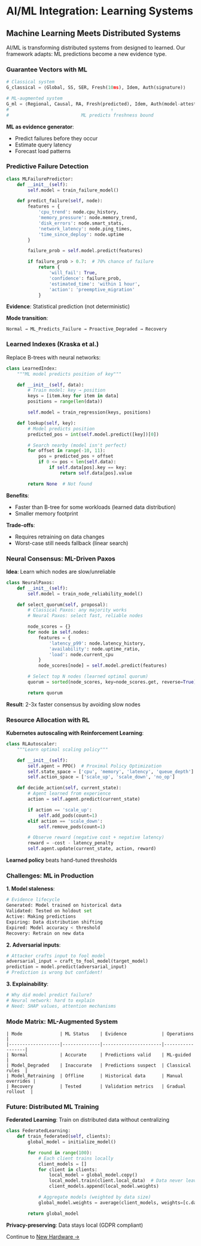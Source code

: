 # AI/ML Integration: Learning Systems

## Machine Learning Meets Distributed Systems

AI/ML is transforming distributed systems from designed to learned. Our framework adapts: ML predictions become a new evidence type.

### Guarantee Vectors with ML

```python
# Classical system
G_classical = ⟨Global, SS, SER, Fresh(10ms), Idem, Auth(signature)⟩

# ML-augmented system
G_ml = ⟨Regional, Causal, RA, Fresh(predicted), Idem, Auth(model-attestation)⟩
#                                      ↑
#                           ML predicts freshness bound
```

**ML as evidence generator**:
- Predict failures before they occur
- Estimate query latency
- Forecast load patterns

### Predictive Failure Detection

```python
class MLFailurePredictor:
    def __init__(self):
        self.model = train_failure_model()

    def predict_failure(self, node):
        features = {
            'cpu_trend': node.cpu_history,
            'memory_pressure': node.memory_trend,
            'disk_errors': node.smart_stats,
            'network_latency': node.ping_times,
            'time_since_deploy': node.uptime
        }

        failure_prob = self.model.predict(features)

        if failure_prob > 0.7:  # 70% chance of failure
            return {
                'will_fail': True,
                'confidence': failure_prob,
                'estimated_time': 'within 1 hour',
                'action': 'preemptive_migration'
            }
```

**Evidence**: Statistical prediction (not deterministic)

**Mode transition**:
```
Normal → ML_Predicts_Failure → Proactive_Degraded → Recovery
```

### Learned Indexes (Kraska et al.)

Replace B-trees with neural networks:

```python
class LearnedIndex:
    """ML model predicts position of key"""

    def __init__(self, data):
        # Train model: key → position
        keys = [item.key for item in data]
        positions = range(len(data))

        self.model = train_regression(keys, positions)

    def lookup(self, key):
        # Model predicts position
        predicted_pos = int(self.model.predict([key])[0])

        # Search nearby (model isn't perfect)
        for offset in range(-10, 11):
            pos = predicted_pos + offset
            if 0 <= pos < len(self.data):
                if self.data[pos].key == key:
                    return self.data[pos].value

        return None  # Not found
```

**Benefits**:
- Faster than B-tree for some workloads (learned data distribution)
- Smaller memory footprint

**Trade-offs**:
- Requires retraining on data changes
- Worst-case still needs fallback (linear search)

### Neural Consensus: ML-Driven Paxos

**Idea**: Learn which nodes are slow/unreliable

```python
class NeuralPaxos:
    def __init__(self):
        self.model = train_node_reliability_model()

    def select_quorum(self, proposal):
        # Classical Paxos: any majority works
        # Neural Paxos: select fast, reliable nodes

        node_scores = {}
        for node in self.nodes:
            features = {
                'latency_p99': node.latency_history,
                'availability': node.uptime_ratio,
                'load': node.current_cpu
            }
            node_scores[node] = self.model.predict(features)

        # Select top N nodes (learned optimal quorum)
        quorum = sorted(node_scores, key=node_scores.get, reverse=True)[:majority]

        return quorum
```

**Result**: 2-3x faster consensus by avoiding slow nodes

### Resource Allocation with RL

**Kubernetes autoscaling with Reinforcement Learning**:

```python
class RLAutoscaler:
    """Learn optimal scaling policy"""

    def __init__(self):
        self.agent = PPO()  # Proximal Policy Optimization
        self.state_space = ['cpu', 'memory', 'latency', 'queue_depth']
        self.action_space = ['scale_up', 'scale_down', 'no_op']

    def decide_action(self, current_state):
        # Agent learned from experience
        action = self.agent.predict(current_state)

        if action == 'scale_up':
            self.add_pods(count=1)
        elif action == 'scale_down':
            self.remove_pods(count=1)

        # Observe reward (negative cost + negative latency)
        reward = -cost - latency_penalty
        self.agent.update(current_state, action, reward)
```

**Learned policy** beats hand-tuned thresholds

### Challenges: ML in Production

**1. Model staleness**:
```python
# Evidence lifecycle
Generated: Model trained on historical data
Validated: Tested on holdout set
Active: Making predictions
Expiring: Data distribution shifting
Expired: Model accuracy < threshold
Recovery: Retrain on new data
```

**2. Adversarial inputs**:
```python
# Attacker crafts input to fool model
adversarial_input = craft_to_fool_model(target_model)
prediction = model.predict(adversarial_input)
# Prediction is wrong but confident!
```

**3. Explainability**:
```python
# Why did model predict failure?
# Neural network: hard to explain
# Need: SHAP values, attention mechanisms
```

### Mode Matrix: ML-Augmented System

```
| Mode              | ML Status    | Evidence             | Operations       |
|-------------------|--------------|----------------------|------------------|
| Normal            | Accurate     | Predictions valid    | ML-guided        |
| Model_Degraded    | Inaccurate   | Predictions suspect  | Classical rules  |
| Model_Retraining  | Offline      | Historical data      | Manual overrides |
| Recovery          | Tested       | Validation metrics   | Gradual rollout  |
```

### Future: Distributed ML Training

**Federated Learning**: Train on distributed data without centralizing

```python
class FederatedLearning:
    def train_federated(self, clients):
        global_model = initialize_model()

        for round in range(100):
            # Each client trains locally
            client_models = []
            for client in clients:
                local_model = global_model.copy()
                local_model.train(client.local_data)  # Data never leaves client
                client_models.append(local_model.weights)

            # Aggregate models (weighted by data size)
            global_model.weights = average(client_models, weights=[c.data_size for c in clients])

        return global_model
```

**Privacy-preserving**: Data stays local (GDPR compliant)

Continue to [New Hardware →](hardware.md)
